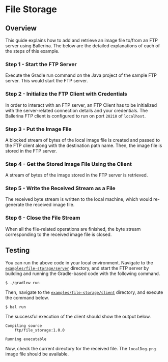 # File Storage

## Overview

This guide explains how to add and retrieve an image file to/from an FTP server using Ballerina.
The below are the detailed explanations of each of the steps of this example.

### Step 1 - Start the FTP Server

Execute the Gradle run command on the Java project of the sample FTP server. This would start the FTP server.

### Step 2 - Initialize the FTP Client with Credentials

In order to interact with an FTP server, an FTP Client has to be initialized with the server-related connection details
and your credentials. The Ballerina FTP client is configured to run on port `20210` of `localhost`.

### Step 3 - Put the Image File

A blocked stream of bytes of the local image file is created and passed to the FTP client along with the destination
path name.
Then, the image file is stored in the FTP server.

### Step 4 - Get the Stored Image File Using the Client

A stream of bytes of the image stored in the FTP server is retrieved.

### Step 5 - Write the Received Stream as a File

The received byte stream is written to the local machine, which would re-generate the received image file.

### Step 6 - Close the File Stream

When all the file-related operations are finished, the byte stream corresponding to the received image file is closed.


## Testing

You can run the above code in your local environment. Navigate to the
[`examples/file-storage/server`](./server)  directory, and start the FTP server by building and running the Gradle-based code
with the following command.
```shell
$ ./gradlew run
```

Then, navigate to the [`examples/file-storage/client`](./client) directory, and execute the command below.
```shell
$ bal run
```

The successful execution of the client should show the output below.
```shell
Compiling source
	ftp/file_storage:1.0.0

Running executable
```

Now, check the current directory for the received file. The `localDog.png` image file should be available.
